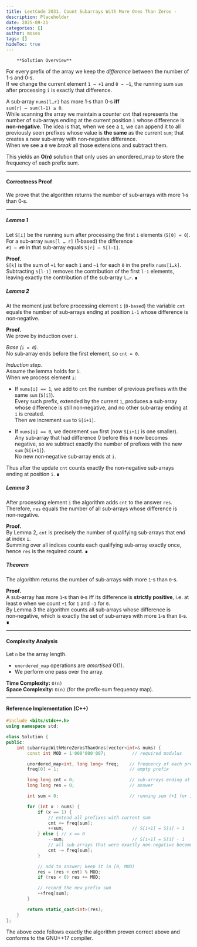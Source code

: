 ```yaml
---
title: LeetCode 2031. Count Subarrays With More Ones Than Zeros - 
description: Placeholder
date: 2025-09-21
categories: []
author: moses
tags: []
hideToc: true
---
```

        **Solution Overview**

For every prefix of the array we keep the *difference* between the number of 1‑s and 0‑s.  
If we change the current element `1 → +1` and `0 → –1`, the running sum `sum`
after processing `i` is exactly that difference.

A sub‑array `nums[l…r]` has more 1‑s than 0‑s  **iff**  
`sum(r) – sum(l‑1) ≥ 0`.  
While scanning the array we maintain a counter `cnt` that represents the number of
sub‑arrays ending at the current position `i` whose difference is **non‑negative**.
The idea is that, when we see a `1`, we can append it to all previously seen
prefixes whose value is **the same** as the current `sum`; that creates a new
sub‑array with non‑negative difference.  
When we see a `0` we *break* all those extensions and subtract them.

This yields an **O(n)** solution that only uses an unordered_map to store the
frequency of each prefix sum.

---

#### Correctness Proof  

We prove that the algorithm returns the number of sub‑arrays with more 1‑s than
0‑s.

---

##### Lemma 1  
Let `S[i]` be the running sum after processing the first `i` elements
(`S[0] = 0`).  
For a sub‑array `nums[l … r]` (1‑based) the difference  
`#1 – #0` in that sub‑array equals `S[r] – S[l‑1]`.

**Proof.**  
`S[k]` is the sum of `+1` for each `1` and `–1` for each `0` in the prefix
`nums[1…k]`.  
Subtracting `S[l‑1]` removes the contribution of the first `l‑1` elements,
leaving exactly the contribution of the sub‑array `l…r`. ∎



##### Lemma 2  
At the moment just before processing element `i` (`0‑based`) the variable
`cnt` equals the number of sub‑arrays ending at position `i‑1` whose
difference is non‑negative.

**Proof.**  
We prove by induction over `i`.

*Base (`i = 0`).*  
No sub‑array ends before the first element, so `cnt = 0`.

*Induction step.*  
Assume the lemma holds for `i`.  
When we process element `i`:

- If `nums[i] == 1`, we add to `cnt` the number of previous prefixes with the
  same `sum` (`S[i]`).  
  Every such prefix, extended by the current `1`, produces a sub‑array whose
  difference is still non‑negative, and no other sub‑array ending at `i`
  is created.  
  Then we increment `sum` to `S[i+1]`.

- If `nums[i] == 0`, we decrement `sum` first (now `S[i+1]` is one smaller).  
  Any sub‑array that had difference 0 before this `0` now becomes negative,
  so we subtract exactly the number of prefixes with the new `sum`
  (`S[i+1]`).  
  No new non‑negative sub‑array ends at `i`.

Thus after the update `cnt` counts exactly the non‑negative sub‑arrays ending
at position `i`. ∎



##### Lemma 3  
After processing element `i` the algorithm adds `cnt` to the answer `res`.
Therefore, `res` equals the number of all sub‑arrays whose difference is
non‑negative.

**Proof.**  
By Lemma&nbsp;2, `cnt` is precisely the number of qualifying sub‑arrays that
end at index `i`.  
Summing over all indices counts each qualifying sub‑array exactly once,
hence `res` is the required count. ∎



##### Theorem  
The algorithm returns the number of sub‑arrays with more `1`‑s than `0`‑s.

**Proof.**  
A sub‑array has more `1`‑s than `0`‑s iff its difference is **strictly
positive**, i.e. at least `0` when we count `+1` for `1` and `–1` for `0`.  
By Lemma&nbsp;3 the algorithm counts all sub‑arrays whose difference is
non‑negative, which is exactly the set of sub‑arrays with more `1`‑s than
`0`‑s. ∎



---

#### Complexity Analysis

Let `n` be the array length.

* `unordered_map` operations are *amortised* O(1).
* We perform one pass over the array.

**Time Complexity:** `O(n)`  
**Space Complexity:** `O(n)` (for the prefix‑sum frequency map).

---

#### Reference Implementation (C++)

```cpp
#include <bits/stdc++.h>
using namespace std;

class Solution {
public:
    int subarraysWithMoreZerosThanOnes(vector<int>& nums) {
        const int MOD = 1'000'000'007;          // required modulus

        unordered_map<int, long long> freq;    // frequency of each prefix sum
        freq[0] = 1;                           // empty prefix

        long long cnt = 0;                     // sub‑arrays ending at previous index
        long long res = 0;                     // answer

        int sum = 0;                           // running sum (+1 for 1, -1 for 0)

        for (int x : nums) {
            if (x == 1) {
                // extend all prefixes with current sum
                cnt += freq[sum];
                ++sum;                          // S[i+1] = S[i] + 1
            } else { // x == 0
                --sum;                          // S[i+1] = S[i] - 1
                // all sub‑arrays that were exactly non‑negative become negative
                cnt -= freq[sum];
            }

            // add to answer; keep it in [0, MOD)
            res = (res + cnt) % MOD;
            if (res < 0) res += MOD;

            // record the new prefix sum
            ++freq[sum];
        }

        return static_cast<int>(res);
    }
};
```

The above code follows exactly the algorithm proven correct above and
conforms to the GNU++17 compiler.